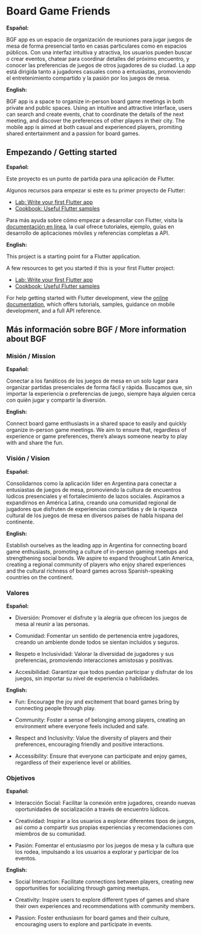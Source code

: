 # Board Game Friends

**Español:**

BGF app es un espacio de organización de reuniones para jugar juegos de mesa de forma presencial tanto en casas particulares como en espacios públicos. 
Con una interfaz intuitiva y atractiva, los usuarios pueden buscar o crear eventos, chatear para coordinar detalles del próximo encuentro, y conocer las preferencias de juegos de otros jugadores de su ciudad. 
La app está dirigida tanto a jugadores casuales como a entusiastas, promoviendo el entretenimiento compartido y la pasión por los juegos de mesa.

**English:**

BGF app is a space to organize in-person board game meetings in both private and public spaces.
Using an intuitive and attractive interface, users can search and create events, chat to coordinate the details of the next meeting, and discover the preferences of other players in their city.
The mobile app is aimed at both casual and experienced players, promiting shared entertainment and a passion for board games.

## Empezando / Getting started

**Español:**

Este proyecto es un punto de partida para una aplicación de Flutter.

Algunos recursos para empezar si este es tu primer proyecto de Flutter:

- [Lab: Write your first Flutter app](https://docs.flutter.dev/get-started/codelab)
- [Cookbook: Useful Flutter samples](https://docs.flutter.dev/cookbook)

Para más ayuda sobre cómo empezar a desarrollar con Flutter, visita la 
[documentación en línea](https://docs.flutter.dev/), la cual ofrece tutoriales, ejemplo, guías en desarrollo de aplicaciones móviles y referencias completas a API.

**English:**

This project is a starting point for a Flutter application.

A few resources to get you started if this is your first Flutter project:

- [Lab: Write your first Flutter app](https://docs.flutter.dev/get-started/codelab)
- [Cookbook: Useful Flutter samples](https://docs.flutter.dev/cookbook)

For help getting started with Flutter development, view the
[online documentation](https://docs.flutter.dev/), which offers tutorials,
samples, guidance on mobile development, and a full API reference.

## Más información sobre BGF / More information about BGF

### Misión / Mission

**Español:**

Conectar a los fanáticos de los juegos de mesa en un solo lugar para organizar partidas presenciales de forma fácil y rápida. Buscamos que, sin importar la experiencia o preferencias de juego, siempre haya alguien cerca con quién jugar y compartir la diversión. 

**English:**

Connect board game enthusiasts in a shared space to easily and quickly organize in-person game meetings. We aim to ensure that, regardless of experience or game preferences, there’s always someone nearby to play with and share the fun.

### Visión / Vision

**Español:**

Consolidarnos como la aplicación líder en Argentina para conectar a entusiastas de juegos de mesa, promoviendo la cultura de encuentros lúdicos presenciales y el fortalecimiento de lazos sociales. Aspiramos a expandirnos en América Latina, creando una comunidad regional de jugadores que disfruten de experiencias compartidas y de la riqueza cultural de los juegos de mesa en diversos países de habla hispana del continente.

**English:**

Establish ourselves as the leading app in Argentina for connecting board game enthusiasts, promoting a culture of in-person gaming meetups and strengthening social bonds. We aspire to expand throughout Latin America, creating a regional community of players who enjoy shared experiences and the cultural richness of board games across Spanish-speaking countries on the continent.

### Valores

**Español:**

* Diversión: Promover el disfrute y la alegría que ofrecen los juegos de mesa al reunir a las personas.

* Comunidad: Fomentar un sentido de pertenencia entre jugadores, creando un ambiente donde todos se sientan incluidos y seguros.

* Respeto e Inclusividad: Valorar la diversidad de jugadores y sus preferencias, promoviendo interacciones amistosas y positivas.

* Accesibilidad: Garantizar que todos puedan participar y disfrutar de los juegos, sin importar su nivel de experiencia o habilidades.

**English:**

* Fun: Encourage the joy and excitement that board games bring by connecting people through play.

* Community: Foster a sense of belonging among players, creating an environment where everyone feels included and safe.

* Respect and Inclusivity: Value the diversity of players and their preferences, encouraging friendly and positive interactions.

* Accessibility: Ensure that everyone can participate and enjoy games, regardless of their experience level or abilities.

### Objetivos

**Español:**

* Interacción Social: Facilitar la conexión entre jugadores, creando nuevas oportunidades de socialización a través de encuentro lúdicos.

* Creatividad: Inspirar a los usuarios a explorar diferentes tipos de juegos, así como a compartir sus propias experiencias y recomendaciones con miembros de su comunidad.

* Pasión: Fomentar el entusiasmo por los juegos de mesa y la cultura que los rodea, impulsando a los usuarios a explorar y participar de los eventos.

**English:**

* Social Interaction: Facilitate connections between players, creating new opportunities for socializing through gaming meetups.

* Creativity: Inspire users to explore different types of games and share their own experiences and recommendations with community members.

* Passion: Foster enthusiasm for board games and their culture, encouraging users to explore and participate in events.